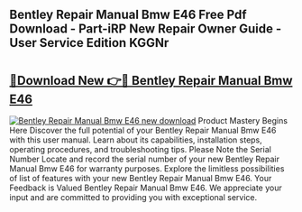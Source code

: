 ## Bentley Repair Manual Bmw E46 Free Pdf Download - Part-iRP New Repair Owner Guide - User Service Edition KGGNr

# <h2><a href="http://bc7240.oget.top/?id=Bentley+Repair+Manual+Bmw+E46">🔗Download New 👉🔴 Bentley Repair Manual Bmw E46</a></h2>

[![Bentley Repair Manual Bmw E46 new download](https://i.imgur.com/5g1atiW.png)](http://bc7240.oget.top/?id=Bentley+Repair+Manual+Bmw+E46)
Product Mastery Begins Here Discover the full potential of your Bentley Repair Manual Bmw E46 with this user manual. Learn about its capabilities, installation steps, operating procedures, and troubleshooting tips. Please Note the Serial Number Locate and record the serial number of your new Bentley Repair Manual Bmw E46 for warranty purposes. Explore the limitless possibilities of list of features with your new Bentley Repair Manual Bmw E46. Your Feedback is Valued Bentley Repair Manual Bmw E46. We appreciate your input and are committed to providing you with exceptional service.
